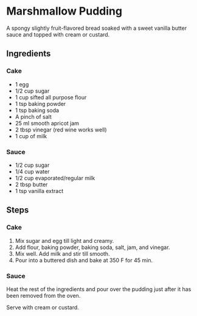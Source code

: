 # Marshmallow Pudding
A spongy slightly fruit-flavored bread soaked with a sweet vanilla butter sauce
and topped with cream or custard.

## Ingredients
### Cake
- 1 egg
- 1/2 cup sugar
- 1 cup sifted all purpose flour
- 1 tsp baking powder
- 1 tsp baking soda
- A pinch of salt
- 25 ml smooth apricot jam
- 2 tbsp vinegar (red wine works well)
- 1 cup of milk

### Sauce
- 1/2 cup sugar 
- 1/4 cup water
- 1/2 cup evaporated/regular milk
- 2 tbsp butter
- 1 tsp vanilla extract

## Steps
### Cake
1. Mix sugar and egg till light and creamy.
2. Add flour, baking powder, baking soda, salt, jam, and vinegar.
3. Mix well. Add milk and stir till smooth.
4. Pour into a buttered dish and bake at 350 F for 45 min.

### Sauce
Heat the rest of the ingredients and pour over the pudding just after it has been removed from the oven.

Serve with cream or custard.
